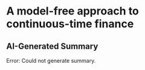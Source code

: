 # A model-free approach to continuous-time finance

## AI-Generated Summary

Error: Could not generate summary.